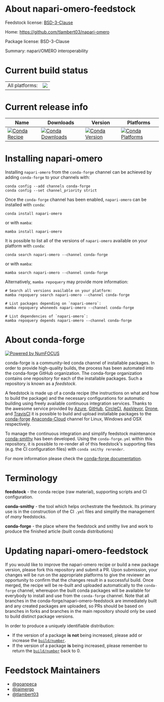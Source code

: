 About napari-omero-feedstock
============================

Feedstock license: [BSD-3-Clause](https://github.com/conda-forge/napari-omero-feedstock/blob/main/LICENSE.txt)

Home: https://github.com/tlambert03/napari-omero

Package license: BSD-3-Clause

Summary: napari/OMERO interoperability

Current build status
====================


<table><tr><td>All platforms:</td>
    <td>
      <a href="https://dev.azure.com/conda-forge/feedstock-builds/_build/latest?definitionId=15841&branchName=main">
        <img src="https://dev.azure.com/conda-forge/feedstock-builds/_apis/build/status/napari-omero-feedstock?branchName=main">
      </a>
    </td>
  </tr>
</table>

Current release info
====================

| Name | Downloads | Version | Platforms |
| --- | --- | --- | --- |
| [![Conda Recipe](https://img.shields.io/badge/recipe-napari--omero-green.svg)](https://anaconda.org/conda-forge/napari-omero) | [![Conda Downloads](https://img.shields.io/conda/dn/conda-forge/napari-omero.svg)](https://anaconda.org/conda-forge/napari-omero) | [![Conda Version](https://img.shields.io/conda/vn/conda-forge/napari-omero.svg)](https://anaconda.org/conda-forge/napari-omero) | [![Conda Platforms](https://img.shields.io/conda/pn/conda-forge/napari-omero.svg)](https://anaconda.org/conda-forge/napari-omero) |

Installing napari-omero
=======================

Installing `napari-omero` from the `conda-forge` channel can be achieved by adding `conda-forge` to your channels with:

```
conda config --add channels conda-forge
conda config --set channel_priority strict
```

Once the `conda-forge` channel has been enabled, `napari-omero` can be installed with `conda`:

```
conda install napari-omero
```

or with `mamba`:

```
mamba install napari-omero
```

It is possible to list all of the versions of `napari-omero` available on your platform with `conda`:

```
conda search napari-omero --channel conda-forge
```

or with `mamba`:

```
mamba search napari-omero --channel conda-forge
```

Alternatively, `mamba repoquery` may provide more information:

```
# Search all versions available on your platform:
mamba repoquery search napari-omero --channel conda-forge

# List packages depending on `napari-omero`:
mamba repoquery whoneeds napari-omero --channel conda-forge

# List dependencies of `napari-omero`:
mamba repoquery depends napari-omero --channel conda-forge
```


About conda-forge
=================

[![Powered by
NumFOCUS](https://img.shields.io/badge/powered%20by-NumFOCUS-orange.svg?style=flat&colorA=E1523D&colorB=007D8A)](https://numfocus.org)

conda-forge is a community-led conda channel of installable packages.
In order to provide high-quality builds, the process has been automated into the
conda-forge GitHub organization. The conda-forge organization contains one repository
for each of the installable packages. Such a repository is known as a *feedstock*.

A feedstock is made up of a conda recipe (the instructions on what and how to build
the package) and the necessary configurations for automatic building using freely
available continuous integration services. Thanks to the awesome service provided by
[Azure](https://azure.microsoft.com/en-us/services/devops/), [GitHub](https://github.com/),
[CircleCI](https://circleci.com/), [AppVeyor](https://www.appveyor.com/),
[Drone](https://cloud.drone.io/welcome), and [TravisCI](https://travis-ci.com/)
it is possible to build and upload installable packages to the
[conda-forge](https://anaconda.org/conda-forge) [Anaconda-Cloud](https://anaconda.org/)
channel for Linux, Windows and OSX respectively.

To manage the continuous integration and simplify feedstock maintenance
[conda-smithy](https://github.com/conda-forge/conda-smithy) has been developed.
Using the ``conda-forge.yml`` within this repository, it is possible to re-render all of
this feedstock's supporting files (e.g. the CI configuration files) with ``conda smithy rerender``.

For more information please check the [conda-forge documentation](https://conda-forge.org/docs/).

Terminology
===========

**feedstock** - the conda recipe (raw material), supporting scripts and CI configuration.

**conda-smithy** - the tool which helps orchestrate the feedstock.
                   Its primary use is in the construction of the CI ``.yml`` files
                   and simplify the management of *many* feedstocks.

**conda-forge** - the place where the feedstock and smithy live and work to
                  produce the finished article (built conda distributions)


Updating napari-omero-feedstock
===============================

If you would like to improve the napari-omero recipe or build a new
package version, please fork this repository and submit a PR. Upon submission,
your changes will be run on the appropriate platforms to give the reviewer an
opportunity to confirm that the changes result in a successful build. Once
merged, the recipe will be re-built and uploaded automatically to the
`conda-forge` channel, whereupon the built conda packages will be available for
everybody to install and use from the `conda-forge` channel.
Note that all branches in the conda-forge/napari-omero-feedstock are
immediately built and any created packages are uploaded, so PRs should be based
on branches in forks and branches in the main repository should only be used to
build distinct package versions.

In order to produce a uniquely identifiable distribution:
 * If the version of a package **is not** being increased, please add or increase
   the [``build/number``](https://docs.conda.io/projects/conda-build/en/latest/resources/define-metadata.html#build-number-and-string).
 * If the version of a package **is** being increased, please remember to return
   the [``build/number``](https://docs.conda.io/projects/conda-build/en/latest/resources/define-metadata.html#build-number-and-string)
   back to 0.

Feedstock Maintainers
=====================

* [@goanpeca](https://github.com/goanpeca/)
* [@jaimergp](https://github.com/jaimergp/)
* [@tlambert03](https://github.com/tlambert03/)

